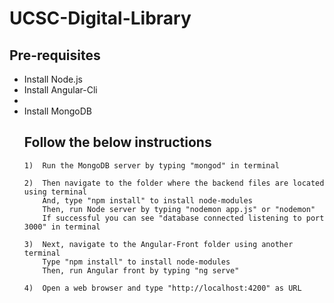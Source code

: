<h1>UCSC-Digital-Library</h1>

<h2>Pre-requisites</h2>
<ul> 
	<li>Install Node.js</li>
<li>Install Angular-Cli<li>
	<li>Install MongoDB</li>

<h2>Follow the below instructions</h2>

	1)	Run the MongoDB server by typing "mongod" in terminal

	2)	Then navigate to the folder where the backend files are located using terminal
		And, type "npm install" to install node-modules
		Then, run Node server by typing "nodemon app.js" or "nodemon"
		If successful you can see "database connected listening to port 3000" in terminal

	3)	Next, navigate to the Angular-Front folder using another terminal
		Type "npm install" to install node-modules
		Then, run Angular front by typing "ng serve"

	4)	Open a web browser and type "http://localhost:4200" as URL
		
